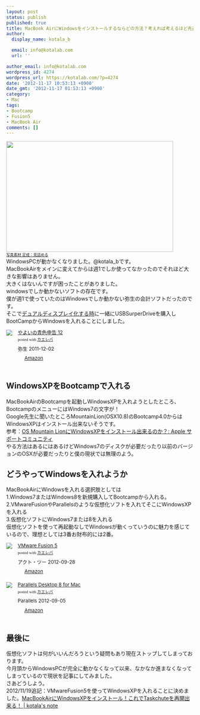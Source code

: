 ```yaml
---
layout: post
status: publish
published: true
title: MacBook AirにWindowsをインストールするならどの方法？考えれば考えるほど先送りな現状
author:
  display_name: kotala_b

  email: info@kotalab.com
  url: ''

author_email: info@kotalab.com
wordpress_id: 4274
wordpress_url: https://kotalab.com/?p=4274
date: '2012-11-17 10:53:13 +0900'
date_gmt: '2012-11-17 01:53:13 +0900'
category:
- Mac
tags:
- Bootcamp
- Fusion5
- MacBook Air
comments: []
---
```

<p><a href="https://kotalab.com/wp-content/uploads/zakki_20121117.jpg" target="_blank"><img src="https://kotalab.com/wp-content/uploads/zakki_20121117-448x297.jpg" alt="" title="zakki_20121117" width="448" height="297" class="alignnone size-large wp-image-4278" /></a><br />
<span style="font-size:10px;"><a href="http://www.ashinari.com/2012/09/27-370780.php" target="_blank">写真素材 足成：見詰める</a></span><br />
WindowsPCが動かなくなりました。@kotala_bです。<br />
MacBookAirをメインに変えてからは週1でしか使ってなかったのでそれほど大きな影響はありません。<br />
大きくはないんですが困ったことがありました。<br />
windowsでしか動かないソフトの存在です。<br />
僕が週1で使っていたのはWindowsでしか動かない弥生の会計ソフトだったのです。<br />
そこで<a href="https://kotalab.com/macbook-air-dual-diysplay" title="MacBookAirでもデュアルディスプレイにしてみたらかなり快適だった！一番よく使う画面は大きい方がいい！" target="_blank">デュアルディスプレイ化する時</a>に一緒にUSBSurperDriveを購入しBootCampからWindowsを入れることにしました。</p>
<div class="kaerebalink-box" style="text-align:left;padding-bottom:20px;font-size:small;/zoom: 1;overflow: hidden;">
<div class="kaerebalink-image" style="float:left;margin:0 15px 10px 0;"><a href="https://www.amazon.co.jp/exec/obidos/ASIN/B0062DEZBO/same-22/ref=nosim/" rel="nofollow" target="_blank"><img src="https://images-fe.ssl-images-amazon.com/images/I/51mac1s104L._SL160_.jpg" style="border: none;" /></a></div>
<div class="kaerebalink-info" style="line-height:120%;/zoom: 1;overflow: hidden;">
<div class="kaerebalink-name" style="margin-bottom:10px;line-height:120%"><a href="https://www.amazon.co.jp/exec/obidos/ASIN/B0062DEZBO/same-22/ref=nosim/" rel="nofollow" target="_blank">やよいの青色申告 12</a>
<div class="kaerebalink-powered-date" style="font-size:8pt;margin-top:5px;font-family:verdana;line-height:120%">posted with <a href="https://kaereba.com" target="_blank">カエレバ</a></div>
</div>
<div class="kaerebalink-detail" style="margin-bottom:5px;"> 弥生 2011-12-02    </div>
<div class="kaerebalink-link1" style="margin-top:10px;">
<div class="shoplinkamazon" style="display:inline;margin-right:5px;background: url('https://img.yomereba.com/tam_k_01.gif') 0 0 no-repeat;padding: 2px 0 2px 18px;white-space: nowrap;"><a href="https://www.amazon.co.jp/gp/search?keywords=%90%C2%90F%90%5C%8D%90%20%82%E2%82%E6%82%A2&__mk_ja_JP=%83J%83%5E%83J%83i&tag=same-22" rel="nofollow" target="_blank" title="アマゾン" >Amazon</a></div>
</div>
</div>
<div class="booklink-footer" style="clear: left"></div>
</div>
<!--more-->
<h2>WindowsXPをBootcampで入れる</h2>
<p>MacBookAirのBootcampを起動しWindowsXPを入れようとしたところ、BootcampのメニューにはWindows7の文字が！<br />
Google先生に聞いたところMountainLion(OSX10.8)のBootcamp4.0からはWindowsXPはインストール出来ないそうです。<br />
参考：<a href="https://discussionsjapan.apple.com/thread/10115437?start=0&tstart=0" target="_blank">OS Mountain LionにWindowsXPをインストール出来るのか？: Apple サポートコミュニティ</a><br />
やる方法はあるにはあるけどWindows7のディスクが必要だったり以前のバージョンのOSXが必要だったりと僕の現状では無理のよう。</p>
<h2>どうやってWindowsを入れようか</h2>
<p>MacBookAirにWindowsを入れる選択肢としては<br />
1.Windows7またはWindows8を新規購入してBootcampから入れる。<br />
2.VMwareFusionやParallelsのような仮想化ソフトを入れてそこにWindowsXPを入れる<br />
3.仮想化ソフトにWindows7または8を入れる<br />
仮想化ソフトを使って再起動なしでWindowsが動くっていうのに魅力を感じているので、理想としては3番お財布的には2番。</p>
<div class="kaerebalink-box" style="text-align:left;padding-bottom:20px;font-size:small;/zoom: 1;overflow: hidden;">
<div class="kaerebalink-image" style="float:left;margin:0 15px 10px 0;"><a href="https://www.amazon.co.jp/exec/obidos/ASIN/B009316BXW/same-22/ref=nosim/" rel="nofollow" target="_blank"><img src="https://images-fe.ssl-images-amazon.com/images/I/51hrN%2BOGmPL._SL160_.jpg" style="border: none;" /></a></div>
<div class="kaerebalink-info" style="line-height:120%;/zoom: 1;overflow: hidden;">
<div class="kaerebalink-name" style="margin-bottom:10px;line-height:120%"><a href="https://www.amazon.co.jp/exec/obidos/ASIN/B009316BXW/same-22/ref=nosim/" rel="nofollow" target="_blank">VMware Fusion 5</a>
<div class="kaerebalink-powered-date" style="font-size:8pt;margin-top:5px;font-family:verdana;line-height:120%">posted with <a href="https://kaereba.com" target="_blank">カエレバ</a></div>
</div>
<div class="kaerebalink-detail" style="margin-bottom:5px;"> アクト・ツー 2012-09-28    </div>
<div class="kaerebalink-link1" style="margin-top:10px;">
<div class="shoplinkamazon" style="display:inline;margin-right:5px;background: url('https://img.yomereba.com/tam_k_01.gif') 0 0 no-repeat;padding: 2px 0 2px 18px;white-space: nowrap;"><a href="https://www.amazon.co.jp/gp/search?keywords=VMware%20Fusion%205&__mk_ja_JP=%83J%83%5E%83J%83i&tag=same-22" rel="nofollow" target="_blank" title="アマゾン" >Amazon</a></div>
</div>
</div>
<div class="booklink-footer" style="clear: left"></div>
</div>
<div class="kaerebalink-box" style="text-align:left;padding-bottom:20px;font-size:small;/zoom: 1;overflow: hidden;">
<div class="kaerebalink-image" style="float:left;margin:0 15px 10px 0;"><a href="https://www.amazon.co.jp/exec/obidos/ASIN/B0096Y9LCE/same-22/ref=nosim/" rel="nofollow" target="_blank"><img src="https://images-fe.ssl-images-amazon.com/images/I/51p8-cH%2B4jL._SL160_.jpg" style="border: none;" /></a></div>
<div class="kaerebalink-info" style="line-height:120%;/zoom: 1;overflow: hidden;">
<div class="kaerebalink-name" style="margin-bottom:10px;line-height:120%"><a href="https://www.amazon.co.jp/exec/obidos/ASIN/B0096Y9LCE/same-22/ref=nosim/" rel="nofollow" target="_blank">Parallels Desktop 8 for Mac</a>
<div class="kaerebalink-powered-date" style="font-size:8pt;margin-top:5px;font-family:verdana;line-height:120%">posted with <a href="https://kaereba.com" target="_blank">カエレバ</a></div>
</div>
<div class="kaerebalink-detail" style="margin-bottom:5px;"> Parallels 2012-09-05    </div>
<div class="kaerebalink-link1" style="margin-top:10px;">
<div class="shoplinkamazon" style="display:inline;margin-right:5px;background: url('https://img.yomereba.com/tam_k_01.gif') 0 0 no-repeat;padding: 2px 0 2px 18px;white-space: nowrap;"><a href="https://www.amazon.co.jp/gp/search?keywords=Parallels%20Desktop%208%20for%20Mac&__mk_ja_JP=%83J%83%5E%83J%83i&tag=same-22" rel="nofollow" target="_blank" title="アマゾン" >Amazon</a></div>
</div>
</div>
<div class="booklink-footer" style="clear: left"></div>
</div>
<h2>最後に</h2>
<p>仮想化ソフトは何がいいんだろうという疑問もあり現在ストップしてしまっております。<br />
今月頭からWindowsPCが完全に動かなくなって以来、なかなか進まなくなってしまっているので現状を記事にしてみました。<br />
さあどうしよう。<br />
2012/11/19追記：VMwareFusion5を使ってWindowsXPを入れることに決めました。<a href="https://kotalab.com/macbook-air-winxp" target="_blank">MacBookAirにWindowsXPをインストール！これでTaskchuteを再開出来る！ | kotala's note</a></p>
